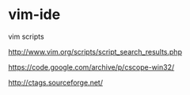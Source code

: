 # vim-ide
vim scripts

http://www.vim.org/scripts/script_search_results.php

https://code.google.com/archive/p/cscope-win32/

http://ctags.sourceforge.net/
